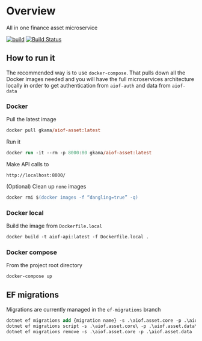 # Overview

All in one finance asset microservice

[![build](https://github.com/kamacharovs/aiof-asset/actions/workflows/build.yml/badge.svg)](https://github.com/kamacharovs/aiof-asset/actions/workflows/build.yml)
[![Build Status](https://gkamacharov.visualstudio.com/gkama-cicd/_apis/build/status/kamacharovs.aiof-asset?branchName=main)](https://gkamacharov.visualstudio.com/gkama-cicd/_build/latest?definitionId=31&branchName=main)

## How to run it

The recommended way is to use `docker-compose`. That pulls down all the Docker images needed and you will have the full microservices architecture locally in order to get authentication from `aiof-auth` and data from `aiof-data`

### Docker

Pull the latest image

```ps
docker pull gkama/aiof-asset:latest
```

Run it

```ps
docker run -it --rm -p 8000:80 gkama/aiof-asset:latest
```

Make API calls to

```text
http://localhost:8000/
```

(Optional) Clean up `none` images

```ps
docker rmi $(docker images -f “dangling=true” -q)
```

### Docker local

Build the image from `Dockerfile.local`

```ps
docker build -t aiof-api:latest -f Dockerfile.local .
```

### Docker compose

From the project root directory

```ps
docker-compose up
```

## EF migrations

Migrations are currently managed in the `ef-migrations` branch

```ps
dotnet ef migrations add {migration name} -s .\aiof.asset.core -p .\aiof.asset.data
dotnet ef migrations script -s .\aiof.asset.core\ -p .\aiof.asset.data\
dotnet ef migrations remove -s .\aiof.asset.core -p .\aiof.asset.data
```
